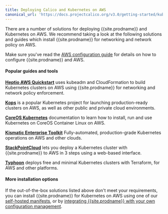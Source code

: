 ```yaml
---
title: Deploying Calico and Kubernetes on AWS
canonical_url: 'https://docs.projectcalico.org/v3.0/getting-started/kubernetes/installation/aws'
---
```


There are a number of solutions for deploying {{site.prodname}} and Kubernetes on AWS.  We recommend taking
a look at the following solutions and guides which install {{site.prodname}} for networking and network policy on AWS.

Make sure you've read the [AWS configuration guide](../../../reference/public-cloud/aws) for details on how to configure {{site.prodname}} and AWS.

#### Popular guides and tools

**[Heptio AWS Quickstart][heptio]** uses kubeadm and CloudFormation to build Kubernetes clusters on AWS using {{site.prodname}} for networking and network policy enforcement.

**[Kops][kops]** is a popular Kubernetes project for launching production-ready clusters on AWS,
as well as other public and private cloud environments.

**[CoreOS Kubernetes][coreos]** documentation to learn how to install, run and use Kubernetes on CoreOS Container Linux on AWS.

**[Kismatic Enterprise Toolkit][ket]** Fully-automated, production-grade Kubernetes operations on AWS and other clouds.

**[StackPointCloud][stackpoint]** lets you deploy a Kubernetes cluster with {{site.prodname}} to AWS in 3 steps using a web-based interface.

**[Typhoon][typhoon]** deploys free and minimal Kubernetes clusters with Terraform, for AWS and other platforms.

#### More installation options

If the out-of-the-box solutions listed above don't meet your requirements, you can install {{site.prodname}} for Kubernetes
on AWS using one of our [self-hosted manifests][self-hosted], or by [integrating {{site.prodname}} with your own configuration management][integration-guide].

[heptio]: https://s3.amazonaws.com/quickstart-reference/heptio/latest/doc/heptio-kubernetes-on-the-aws-cloud.pdf
[kops]: https://github.com/kubernetes/kops/blob/master/docs/networking.md#calico-example-for-cni-and-network-policy
[ket]: https://apprenda.com/kismatic/
[stackpoint]: https://stackpoint.io/#/
[coreos]: https://coreos.com/kubernetes/docs/latest/
[typhoon]: https://typhoon.psdn.io/

[self-hosted]: hosted
[integration-guide]: integration
